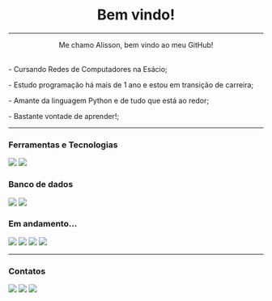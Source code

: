 <h1 style="text-align: center;">Bem vindo!</h1>
<hr>
<div style="text-align: center;">Me chamo Alisson, bem vindo ao meu GitHub!</div>
<br>
<p>- Cursando Redes de Computadores na Esácio;</p>
<p>- Estudo programação há mais de 1 ano e estou em transição de carreira;</p>
<p>- Amante da linguagem Python e de tudo que está ao redor;</p>
<p>- Bastante vontade de aprender!;</p>
<hr>

<h3>Ferramentas e Tecnologias</h3>
  <p><img src="https://img.shields.io/badge/Python-3776AB?style=for-the-badge&logo=python&logoColor=white"/>
  <img src="https://img.shields.io/badge/PyCharm-000000.svg?&style=for-the-badge&logo=PyCharm&logoColor=white"/>
  <imgsrc="https://img.shields.io/badge/Windows-0078D6?style=for-the-badge&logo=windows&logoColor=white"</p>

<h3>Banco de dados</h3>
  <p><img src="https://img.shields.io/badge/MySQL-00000F?style=for-the-badge&logo=mysql&logoColor=white"/>
  <img src="https://img.shields.io/badge/SQLite-07405E?style=for-the-badge&logo=sqlite&logoColor=white"/></p>

<h3>Em andamento...</h3>
  <p><img src="https://img.shields.io/badge/Flask-000000?style=for-the-badge&logo=flask&logoColor=white"/>
  <img src="https://img.shields.io/badge/HTML5-E34F26?style=for-the-badge&logo=html5&logoColor=white"/>
  <img src="https://img.shields.io/badge/CSS3-1572B6?style=for-the-badge&logo=css3&logoColor=white"/>
  <img src="https://img.shields.io/badge/Bootstrap-563D7C?style=for-the-badge&logo=bootstrap&logoColor=white"/></p>

<hr>
<h3>Contatos</h3>
<div>
<a href="https://instagram.com/alencar.st" target="_blank"><img src="https://img.shields.io/badge/-Instagram-%23E4405F?style=for-the-badge&logo=instagram&logoColor=white" target="_blank"></a>
<a href = "mailto:alissonsts910@gmail.com"><img src="https://img.shields.io/badge/Gmail-D14836?style=for-the-badge&logo=gmail&logoColor=white" target="_blank"></a>
<a href="https://www.linkedin.com/in/alisson-santos-33578825b" target="_blank"><img src="https://img.shields.io/badge/-LinkedIn-%230077B5?style=for-the-badge&logo=linkedin&logoColor=white" target="_blank"></a>
</div>
